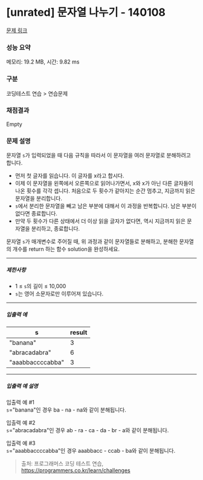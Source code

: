 # [unrated] 문자열 나누기 - 140108 

[문제 링크](https://school.programmers.co.kr/learn/courses/30/lessons/140108) 

### 성능 요약

메모리: 19.2 MB, 시간: 9.82 ms

### 구분

코딩테스트 연습 > 연습문제

### 채점결과

Empty

### 문제 설명

<p>문자열 <code>s</code>가 입력되었을 때 다음 규칙을 따라서 이 문자열을 여러 문자열로 분해하려고 합니다.</p>

<ul>
<li>먼저 첫 글자를 읽습니다. 이 글자를 x라고 합시다.</li>
<li>이제 이 문자열을 왼쪽에서 오른쪽으로 읽어나가면서, x와 x가 아닌 다른 글자들이 나온 횟수를 각각 셉니다. 처음으로 두 횟수가 같아지는 순간 멈추고, 지금까지 읽은 문자열을 분리합니다.</li>
<li><code>s</code>에서 분리한 문자열을 빼고 남은 부분에 대해서 이 과정을 반복합니다. 남은 부분이 없다면 종료합니다.</li>
<li>만약 두 횟수가 다른 상태에서 더 이상 읽을 글자가 없다면, 역시 지금까지 읽은 문자열을 분리하고, 종료합니다.</li>
</ul>

<p>문자열 <code>s</code>가 매개변수로 주어질 때, 위 과정과 같이 문자열들로 분해하고, 분해한 문자열의 개수를 return 하는 함수 solution을 완성하세요.</p>

<hr>

<h5>제한사항</h5>

<ul>
<li>1 ≤ <code>s</code>의 길이 ≤ 10,000</li>
<li><code>s</code>는 영어 소문자로만 이루어져 있습니다.</li>
</ul>

<hr>

<h5>입출력 예</h5>
<table class="table">
        <thead><tr>
<th>s</th>
<th>result</th>
</tr>
</thead>
        <tbody><tr>
<td>"banana"</td>
<td>3</td>
</tr>
<tr>
<td>"abracadabra"</td>
<td>6</td>
</tr>
<tr>
<td>"aaabbaccccabba"</td>
<td>3</td>
</tr>
</tbody>
      </table>
<hr>

<h5>입출력 예 설명</h5>

<p>입출력 예 #1<br>
<code>s</code>="banana"인 경우 ba - na - na와 같이 분해됩니다.</p>

<p>입출력 예 #2<br>
<code>s</code>="abracadabra"인 경우 ab - ra - ca - da - br - a와 같이 분해됩니다.</p>

<p>입출력 예 #3<br>
<code>s</code>="aaabbaccccabba"인 경우 aaabbacc - ccab - ba와 같이 분해됩니다.</p>


> 출처: 프로그래머스 코딩 테스트 연습, https://programmers.co.kr/learn/challenges